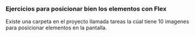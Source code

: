 ### Ejercicios para posicionar bien los elementos con Flex

Existe una carpeta en el proyecto llamada tareas la cúal tiene 10 imagenes para posicionar elementos en la pantalla.